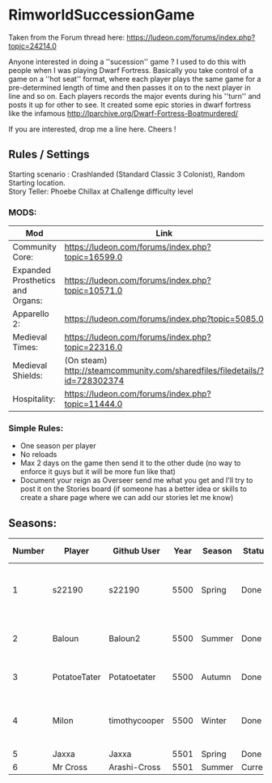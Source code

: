 # RimworldSuccessionGame

Taken from the Forum thread here: https://ludeon.com/forums/index.php?topic=24214.0

Anyone interested in doing a ''sucession'' game ? I used to do this with people when I was playing Dwarf Fortress. Basically you take control of a game on a ''hot seat'' format, where each player plays the same game for a pre-determined length of time and then passes it on to the next player in line and so on. Each players records the major events during his ''turn'' and posts it up for other to see. It created some epic stories in dwarf fortress like the infamous http://lparchive.org/Dwarf-Fortress-Boatmurdered/ 

If you are interested, drop me a line here. Cheers !

## Rules / Settings

Starting scenario : Crashlanded (Standard Classic 3 Colonist), Random Starting location.  
Story Teller: Phoebe Chillax at Challenge difficulty level

### MODS:
| Mod | Link |
|-----|-----|
|Community Core: |https://ludeon.com/forums/index.php?topic=16599.0|
|Expanded Prosthetics and Organs: |https://ludeon.com/forums/index.php?topic=10571.0|
|Apparello 2: |https://ludeon.com/forums/index.php?topic=5085.0|
|Medieval Times: |https://ludeon.com/forums/index.php?topic=22316.0|
|Medieval Shields: |(On steam) http://steamcommunity.com/sharedfiles/filedetails/?id=728302374|
|Hospitality: |https://ludeon.com/forums/index.php?topic=11444.0|

### Simple Rules: 
* One season per player 
* No reloads 
* Max 2 days on the game then send it to the other dude (no way to enforce it guys but it will be more fun like that) 
* Document your reign as Overseer send me what you get and I'll try to post it on the Stories board (if someone has a better idea or skills to create a share page where we can add our stories let me know)
 
## Seasons:

| Number | Player        | Github User | Year | Season  | Status  | Main Pawn                              |
|--------|---------------|-------------|------|---------|---------|----------------------------------------|
|1       | s22190        |s22190       | 5500 | Spring  | Done    |Zot Thaler, Mute Lesbian Colonist       |
|2       | Baloun        |Baloun2      | 5500 | Summer  | Done    |Sabuto Hood, Neurotic Janitor           |
|3       | PotatoeTater  |Potatoetater | 5500 | Autumn  | Done    |Baker, Cardiac Drifter                  |
|4       | Milon         |timothycooper| 5500 | Winter  | Done    |Jono (Jono is available, milon retired) |
|5       | Jaxxa         |Jaxxa        | 5501 | Spring  | Done    |Lucero                                  |
|6       | Mr Cross      |Arashi-Cross | 5501 | Summer  | Current |                                        |


